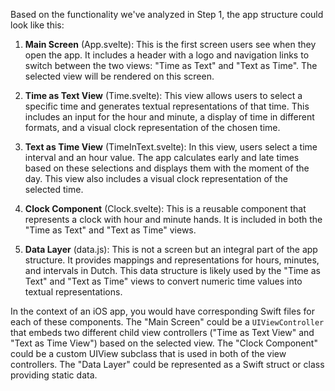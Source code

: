 Based on the functionality we've analyzed in Step 1, the app structure could look like this:

1. **Main Screen** (App.svelte): This is the first screen users see when they open the app. It includes a header with a logo and navigation links to switch between the two views: "Time as Text" and "Text as Time". The selected view will be rendered on this screen. 

2. **Time as Text View** (Time.svelte): This view allows users to select a specific time and generates textual representations of that time. This includes an input for the hour and minute, a display of time in different formats, and a visual clock representation of the chosen time.

3. **Text as Time View** (TimeInText.svelte): In this view, users select a time interval and an hour value. The app calculates early and late times based on these selections and displays them with the moment of the day. This view also includes a visual clock representation of the selected time.

4. **Clock Component** (Clock.svelte): This is a reusable component that represents a clock with hour and minute hands. It is included in both the "Time as Text" and "Text as Time" views.

5. **Data Layer** (data.js): This is not a screen but an integral part of the app structure. It provides mappings and representations for hours, minutes, and intervals in Dutch. This data structure is likely used by the "Time as Text" and "Text as Time" views to convert numeric time values into textual representations.

In the context of an iOS app, you would have corresponding Swift files for each of these components. The "Main Screen" could be a `UIViewController` that embeds two different child view controllers ("Time as Text View" and "Text as Time View") based on the selected view. The "Clock Component" could be a custom UIView subclass that is used in both of the view controllers. The "Data Layer" could be represented as a Swift struct or class providing static data.